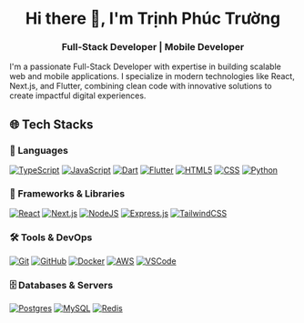   <h1 align="center">Hi there 👋, I'm Trịnh Phúc Trường</h1>
  <h3 align="center">Full-Stack Developer | Mobile Developer</h3>
  <p>I'm a passionate Full-Stack Developer with expertise in building scalable web and mobile applications. I specialize in modern technologies like React, Next.js, and Flutter, combining clean code with innovative solutions to create impactful digital experiences.</p>

  <!-- GitHub stats -->
  <!-- <p style="margin:16px 0; display:flex; gap:12px; justify-content:center; align-items:center; flex-wrap:wrap;">
    <img src="https://github-readme-stats.vercel.app/api?username=TruongZTrinh&show_icons=true&theme=radical" alt="GitHub Stats" style="width:430px; max-width:100%; height:auto; margin:0;" />
    <img src="https://github-readme-stats.vercel.app/api/top-langs/?username=TruongZTrinh&layout=compact&theme=radical" alt="Top Languages" style="width:430px; max-width:100%; height:auto; margin:0;" />
  </p> -->

  <h2>🌐 Tech Stacks</h2>
  <h3>📝 Languages</h3>
  
  [![TypeScript](https://img.shields.io/badge/TypeScript-%23007ACC.svg?logo=typescript&logoColor=white)](#)
  [![JavaScript](https://img.shields.io/badge/JavaScript-%23F7DF1E.svg?logo=javascript&logoColor=black)](#)
  [![Dart](https://img.shields.io/badge/Dart-%230175C2.svg?logo=dart&logoColor=white)](#)
  [![Flutter](https://img.shields.io/badge/Flutter-%2302569B.svg?logo=Flutter&logoColor=white)](#)
  [![HTML5](https://img.shields.io/badge/HTML5-%23E34F26.svg?logo=html5&logoColor=white)](#)
  [![CSS](https://img.shields.io/badge/CSS3-%231572B6.svg?logo=css&logoColor=white)](#)
  [![Python](https://img.shields.io/badge/Python-3670A0?logo=python&logoColor=ffdd54)](#)

  <h3>🎨 Frameworks & Libraries</h3>
  
  [![React](https://img.shields.io/badge/React-%2320232a.svg?logo=react&logoColor=%2361DAFB)](#)
  [![Next.js](https://img.shields.io/badge/Next.js-black?logo=next.js&logoColor=white)](#)
  [![NodeJS](https://img.shields.io/badge/Node.js-6DA55F?logo=node.js&logoColor=white)](#)
  [![Express.js](https://img.shields.io/badge/Express.js-%23404d59.svg?logo=express&logoColor=%2361DAFB)](#)
  [![TailwindCSS](https://img.shields.io/badge/TailwindCSS-%2338B2AC.svg?logo=tailwind-css&logoColor=white)](#)
    
  <h3>🛠️ Tools & DevOps</h3>
  
  [![Git](https://img.shields.io/badge/Git-%23F05033.svg?logo=git&logoColor=white)](#)
  [![GitHub](https://img.shields.io/badge/GitHub-%23121011.svg?logo=github&logoColor=white)](#)
  [![Docker](https://img.shields.io/badge/Docker-%230db7ed.svg?logo=docker&logoColor=white)](#)
  [![AWS](https://img.shields.io/badge/AWS-%23FF9900.svg?logo=amazon-aws&logoColor=white)](#)
  [![VSCode](https://img.shields.io/badge/VSCode-%23007ACC.svg?logo=visual-studio-code&logoColor=white)](#)
  
  <h3>🗄️ Databases & Servers</h3>
  
  [![Postgres](https://img.shields.io/badge/Postgres-%23316192.svg?logo=postgresql&logoColor=white)](#)
  [![MySQL](https://img.shields.io/badge/MySQL-%2300000f.svg?logo=mysql&logoColor=white)](#)
  [![Redis](https://img.shields.io/badge/Redis-%23DD0031.svg?logo=redis&logoColor=white)](#)
